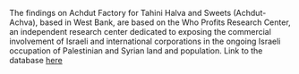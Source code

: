 The findings on Achdut Factory for Tahini Halva and Sweets (Achdut-Achva), based in West Bank, are based on the Who Profits Research Center, an independent research center dedicated to exposing the commercial involvement of Israeli and international corporations in the ongoing Israeli occupation of Palestinian and Syrian land and population. Link to the database [here](https://www.whoprofits.org/companies)